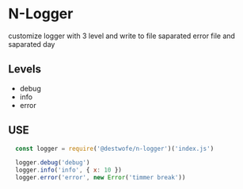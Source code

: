# N-Logger
customize logger with 3 level and write to file saparated error file and saparated day

## Levels
- debug
- info
- error

## USE
``` javascript
  const logger = require('@destwofe/n-logger')('index.js')

  logger.debug('debug')
  logger.info('info', { x: 10 })
  logger.error('error', new Error('timmer break'))
```